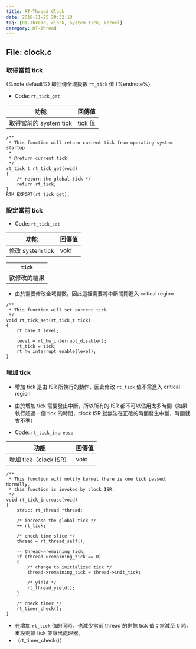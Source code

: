 ```yaml
---
title: RT-Thread Clock
date: 2018-11-25 20:32:18
tag: [RT-Thread, clock, system tick, kernel]
category: RT-Thread
---
```

## File: clock.c
### 取得當前 tick
{%note default%}
即回傳全域變數 `rt_tick` 值
{%endnote%}

- <i class="fa fa-code" aria-hidden="true"></i> Code: `rt_tick_get`

| 功能 | 回傳值 |
| --- | ------ |
| 取得當前的 system tick | tick 值 |

```c=41
/**
 * This function will return current tick from operating system startup
 *
 * @return current tick
 */
rt_tick_t rt_tick_get(void)
{
    /* return the global tick */
    return rt_tick;
}
RTM_EXPORT(rt_tick_get);
```
<!--more-->
### 設定當前 tick

- <i class="fa fa-code" aria-hidden="true"></i> Code: `rt_tick_set`

| 功能 | 回傳值 | 
| --- | ------ |
| 修改 system tick | void |

| `tick` |
| ------ |
| 欲修改的結果 |

- 由於需要修改全域變數，因此這裡需要將中斷關閉進入 critical region

```c=53
/**
 * This function will set current tick
 */
void rt_tick_set(rt_tick_t tick)
{
    rt_base_t level;

    level = rt_hw_interrupt_disable();
    rt_tick = tick;
    rt_hw_interrupt_enable(level);
}
```

### 增加 tick
- 增加 tick 是由 ISR 所執行的動作，因此修改 `rt_tick` 值不需進入 critical region
- 由於增加 tick 需要發出中斷，所以所有的 ISR 都不可以佔用太多時間（如果執行超過一個 tick 的時間，clock ISR 就無法在正確的時間發生中斷，時間就會不準）

- <i class="fa fa-code" aria-hidden="true"></i> Code: `rt_tick_increase`

| 功能 | 回傳值 |
| --- | ------ |
| 增加 tick（clock ISR） | void |

```c=65
/**
 * This function will notify kernel there is one tick passed. Normally,
 * this function is invoked by clock ISR.
 */
void rt_tick_increase(void)
{
    struct rt_thread *thread;

    /* increase the global tick */
    ++ rt_tick;

    /* check time slice */
    thread = rt_thread_self();

    -- thread->remaining_tick;
    if (thread->remaining_tick == 0)
    {
        /* change to initialized tick */
        thread->remaining_tick = thread->init_tick;

        /* yield */
        rt_thread_yield();
    }

    /* check timer */
    rt_timer_check();
}
```

- 在增加 `rt_tick` 值的同時，也減少當前 thread 的剩餘 tick 值；當減至 0 時，重設剩餘 tick 並讓出處理器。
- （rt_timer_check()）